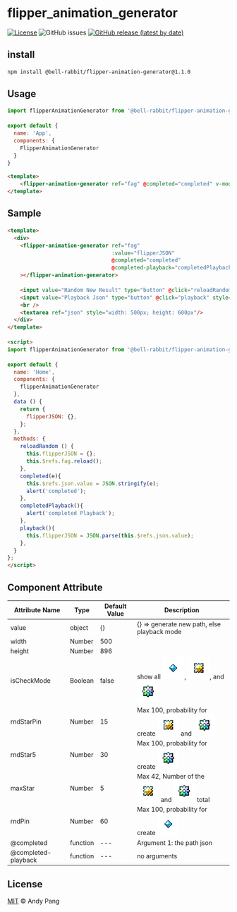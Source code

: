 # flipper_animation_generator
[![License](https://img.shields.io/github/license/bell-rabbit/flipper-animation-generator?style=for-the-badge)](/LICENSE)
![GitHub issues](https://img.shields.io/github/issues/bell-rabbit/flipper-animation-generator?style=for-the-badge)
[![GitHub release (latest by date)](https://img.shields.io/github/v/release/bell-rabbit/flipper-animation-generator?style=for-the-badge)](/LICENSE)

## install
```sh
npm install @bell-rabbit/flipper-animation-generator@1.1.0
```

## Usage
```javascript
import flipperAnimationGenerator from '@bell-rabbit/flipper-animation-generator';

export default {
  name: 'App',
  components: {
    FlipperAnimationGenerator
  }
}
```

```html
<template>
    <flipper-animation-generator ref="fag" @completed="completed" v-model="json" @completed-playback="completedPlayback"/>
</template>
```

## Sample
```html
<template>
  <div>
    <flipper-animation-generator ref="fag"
                                 :value="flipperJSON"
                                 @completed="completed"
                                 @completed-playback="completedPlayback"
    ></flipper-animation-generator>

    <input value="Random New Result" type="button" @click="reloadRandom"/>
    <input value="Playback Json" type="button" @click="playback" style="margin-left: 10px"/>
    <br />
    <textarea ref="json" style="width: 500px; height: 600px"/>
  </div>
</template>

<script>
import flipperAnimationGenerator from '@bell-rabbit/flipper-animation-generator';

export default {
  name: 'Home',
  components: {
    flipperAnimationGenerator
  },
  data () {
    return {
      flipperJSON: {},
    };
  },
  methods: {
    reloadRandom () {
      this.flipperJSON = {};
      this.$refs.fag.reload();
    },
    completed(e){
      this.$refs.json.value = JSON.stringify(e);
      alert('completed');
    },
    completedPlayback(){
      alert('completed Playback');
    },
    playback(){
      this.flipperJSON = JSON.parse(this.$refs.json.value);
    },
  }
};
</script>
```

## Component Attribute
| Attribute Name      | Type     | Default Value | Description                                                                                                                                                       |
|---------------------|----------|---------------|-------------------------------------------------------------------------------------------------------------------------------------------------------------------|
| value               | object   | {}            | {} => generate new path, else playback mode                                                                                                                       |
| width               | Number   | 500           |                                                                                                                                                                   |
| height              | Number   | 896           |                                                                                                                                                                   |
| isCheckMode         | Boolean  | false         | show all <img src="/src/textures/pin.png" width="50" />, <img src="/src/textures/star_4.png" width="50" />, and <img src="/src/textures/star_5.png" width="50" /> |
| rndStarPin          | Number   | 15            | Max 100, probability for create <img src="/src/textures/star_4.png" width="50" /> and <img src="/src/textures/star_5.png" width="50" />                           |
| rndStar5            | Number   | 30            | Max 100, probability for create <img src="/src/textures/star_5.png" width="50" />                                                                                 |
| maxStar             | Number   | 5             | Max 42, Number of the <img src="/src/textures/star_4.png" width="50" /> and <img src="/src/textures/star_5.png" width="50" /> total                               |
| rndPin              | Number   | 60            | Max 100, probability for create <img src="/src/textures/pin.png" width="50" />                                                                                    |
| @completed          | function | ---           | Argument 1: the path json                                                                                                                                         |
| @completed-playback | function | ---           | no arguments                                                                                                                                                      |

## License

[MIT](LICENSE) © Andy Pang

